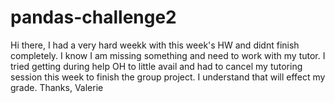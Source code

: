 # pandas-challenge2
Hi there,
  I had a very hard weekk with this week's HW and didnt finish completely. I know I am missing something and need to work with my tutor.
  I tried getting during help OH to little avail and had to cancel my tutoring session this week to finish the group project. 
  I understand that will effect my grade.
  Thanks,
   Valerie
